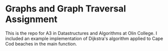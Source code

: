 # Graphs and Graph Traversal Assignment
This is the repo for A3 in Datastructures and Algorithms at Olin College. I included an example implementation of Dijkstra's algorithm applied to Cape Cod beaches in the main function.
